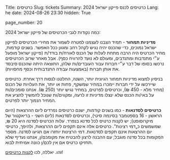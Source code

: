 Title: כרטיסים
Slug: tickets
Summary:  כרטיסים לכנס פייקון ישראל 2024
Lang: he
date: 2024-08-26 23:30
hidden: True

page_number: 20

כמה נקודות לגבי הכרטיסים של פייקון ישראל 2024:

**מדיניות תמחור** - תמיד הצבנו לעצמנו למטרה לשמור את מחירי הכרטיסים
לפייקון ישראל נמוכים, כדי שהכנס יהיה נגיש לקהל רחב ומגוון ככל
האפשר. בשנים קודמות, מחיר הכרטיס היה הרבה מתחת לעלות של הכנס לאורח/ת
בודד/ת (פייקון ישראל מופעל ע״י מתנדבות ומתנדבים, ומעולם לא נועד
להרוויח כסף). אבל מאחר שרוב הכרטיסים נרכשו בסופו של דבר ע״י חברות עבור
העובדים/ות שלהן, התוצאה היתה שהכנס סיבסד את אותן חברות (באמצעות עבודה
התנדבותית וכסף מחסויות).

בניסיון למצוא מדיניות תמחור הגיונית יותר, השנה, החלטנו לנסות דרך
אחרת. כרטיסים שיירכשו על ידי חברות יימכרו במחיר שמשקף, פחות או יותר,
את העלויות של הכנס (מחיר מלא - 450 ₪), וכרטיסים לפרטים, במחיר נגיש
יותר (250 ₪). אנחנו סומכים/ות על באי/ות הכנס שלא ינצלו מדיניות זו
לרעה, ומקווים/ות שנוכל להמשיך להציע את המחיר הנמוך יותר לפרטים.

**כרטיסים לסדנאות** - כמו בשנים קודמות, ישנם כרטיסים נפרדים ליום
ההרצאות (היום הראשון - 16 בספטמבר בסינמה סיטי), וכרטיסים לסדנאות (ליום
השני - בריאקטור של מיקרוסופט); יש לקנות כרטיס לכל סדנא בנפרד. עלות
הכרטיס לסדנה היא 20 ₪, שמשמשים כ„דמי רצינות”. כרטיסים אלה אינם תקפים
ליום ההרצאות, ולהיפך, כרטיסי יום ההרצאות אינם תקפים לסדנאות. דמי
הרצינות יוחזרו אם תגיעו לסדנה. מספר המקומות בכל סדנה מוגבל; עם ההבנה
לרצון להבטיח את מקומכם/ן, אנחנו נעדיף שלא תחזיקו כרטיס אם אין לכם/ן
כוונה אמיתית לבוא.

זהו. יאללה, לכו [לקנות כרטיסים](https://ti.to/hamakor/pycon2024)!
